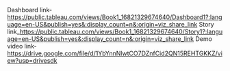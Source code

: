 Dashboard link-https://public.tableau.com/views/Book1_16821329674640/Dashboard1?:language=en-US&publish=yes&:display_count=n&:origin=viz_share_link
Story link_https://public.tableau.com/views/Book1_16821329674640/Story1?:language=en-US&publish=yes&:display_count=n&:origin=viz_share_link
Demo video link-https://drive.google.com/file/d/1YbYnnNlwtCO7DZnfCid2QN15REHTGKKZ/view?usp=drivesdk
